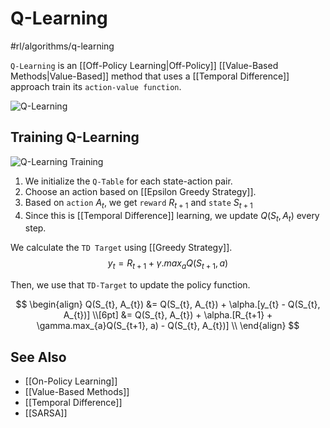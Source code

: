 # Q-Learning
#rl/algorithms/q-learning

`Q-Learning` is an [[Off-Policy Learning|Off-Policy]] [[Value-Based Methods|Value-Based]] method that uses a [[Temporal Difference]] approach train its `action-value function`.

![Q-Learning](https://cas-bridge.xethub.hf.co/xet-bridge-us/637f72fc62a4445929f4fcb3/1110b1b4f0a1f064d2f112b4d0eb88dc2a478e057be94fbe8036d6a534d11236?X-Amz-Algorithm=AWS4-HMAC-SHA256&X-Amz-Content-Sha256=UNSIGNED-PAYLOAD&X-Amz-Credential=cas%2F20251008%2Fus-east-1%2Fs3%2Faws4_request&X-Amz-Date=20251008T232822Z&X-Amz-Expires=3600&X-Amz-Signature=501880ba2d205df2894063b45546103a11055409b36763ed01beef6298e30de5&X-Amz-SignedHeaders=host&X-Xet-Cas-Uid=65087834a2abcb18d60bfbc0&response-content-disposition=inline%3B+filename*%3DUTF-8%27%27Q-function-2.jpg%3B+filename%3D%22Q-function-2.jpg%22%3B&response-content-type=image%2Fjpeg&x-id=GetObject&Expires=1759969702&Policy=eyJTdGF0ZW1lbnQiOlt7IkNvbmRpdGlvbiI6eyJEYXRlTGVzc1RoYW4iOnsiQVdTOkVwb2NoVGltZSI6MTc1OTk2OTcwMn19LCJSZXNvdXJjZSI6Imh0dHBzOi8vY2FzLWJyaWRnZS54ZXRodWIuaGYuY28veGV0LWJyaWRnZS11cy82MzdmNzJmYzYyYTQ0NDU5MjlmNGZjYjMvMTExMGIxYjRmMGExZjA2NGQyZjExMmI0ZDBlYjg4ZGMyYTQ3OGUwNTdiZTk0ZmJlODAzNmQ2YTUzNGQxMTIzNioifV19&Signature=iCsv6rv07rezj06diXT1aWvE2otKU0ADShEZMHaDH4zhU%7ER24BIr2840orA0Su5CQcHcQUdvL%7EFTrlrTyFJMK%7EL4kL0IiD90GAQnBe37gSyrrMzDMK1cJc2h4nc%7EJgSr1v3eSTECkHO9P7xeVsSqZIWnPnq8zdFBQS-K2aGFs8dbX7bbzopT6k9eP0BlrxfMjE2TTO%7EhMu-1QHnuQ3afbz7ZOiwjxcllAtPiOJ4eYtwrXRdowisCYgXMRqKqZc9771Fov9JKWhqsdf7CR-GfCvKH4oE7CoKNZ3JFJkvh6-QhiNBqWkfogZGf%7EnKfwFH4HUmbctag1i9ue8qxV6o7vA__&Key-Pair-Id=K2L8F4GPSG1IFC)

## Training Q-Learning

![Q-Learning Training](https://huggingface.co/blog/assets/73_deep_rl_q_part2/Q-learning-1.jpg)

1. We initialize the `Q-Table` for each state-action pair.
2. Choose an action based on [[Epsilon Greedy Strategy]].
3. Based on `action` $A_{t}$, we get `reward` $R_{t+1}$ and `state` $S_{t+1}$
4. Since this is [[Temporal Difference]] learning, we update $Q(S_{t}, A_{t})$ every step.

We calculate the `TD Target` using [[Greedy Strategy]].
$$
y_{t} = R_{t+1} + \gamma.max_{a}Q(S_{t+1}, a)
$$

Then, we use that `TD-Target` to update the policy function.

$$
\begin{align}
Q(S_{t}, A_{t})  
&= Q(S_{t}, A_{t}) + \alpha.[y_{t} - Q(S_{t}, A_{t})] \\[6pt]
&= Q(S_{t}, A_{t}) + \alpha.[R_{t+1} + \gamma.max_{a}Q(S_{t+1}, a) - Q(S_{t}, A_{t})] \\
\end{align}
$$

## See Also
- [[On-Policy Learning]]
- [[Value-Based Methods]]
- [[Temporal Difference]]
- [[SARSA]]

